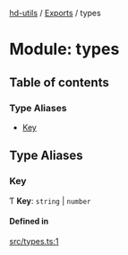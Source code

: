 [hd-utils](../README.md) / [Exports](../modules.md) / types

# Module: types

## Table of contents

### Type Aliases

- [Key](types.md#key)

## Type Aliases

### Key

Ƭ **Key**: `string` \| `number`

#### Defined in

[src/types.ts:1](https://github.com/AhmadHddad/h-utils/blob/2264529/src/types.ts#L1)

